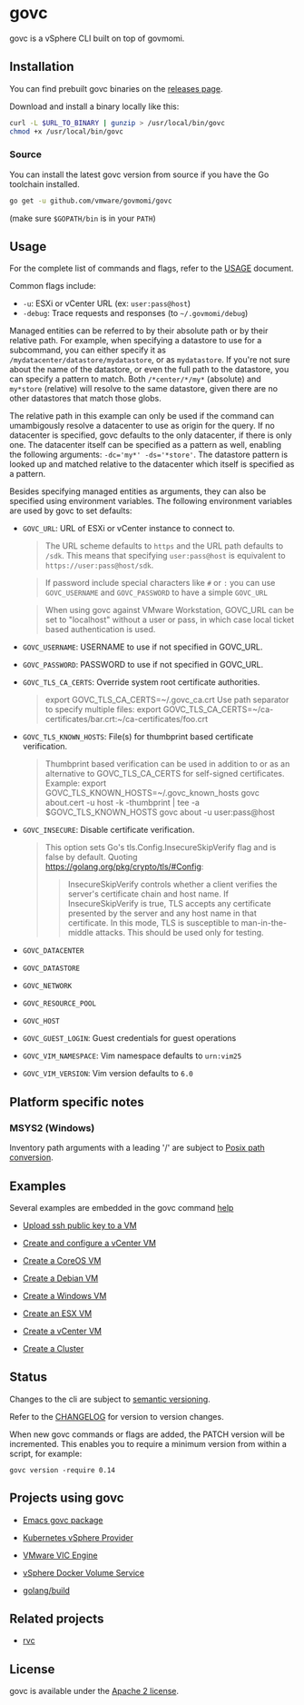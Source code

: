 # govc

govc is a vSphere CLI built on top of govmomi.

## Installation

You can find prebuilt govc binaries on the [releases page](https://github.com/vmware/govmomi/releases).

Download and install a binary locally like this:

```sh
curl -L $URL_TO_BINARY | gunzip > /usr/local/bin/govc
chmod +x /usr/local/bin/govc
```

### Source

You can install the latest govc version from source if you have the Go toolchain installed.

```sh
go get -u github.com/vmware/govmomi/govc
```

(make sure `$GOPATH/bin` is in your `PATH`)

## Usage

For the complete list of commands and flags, refer to the [USAGE](USAGE.md) document.

Common flags include:

* `-u`: ESXi or vCenter URL (ex: `user:pass@host`)
* `-debug`: Trace requests and responses (to `~/.govmomi/debug`)

Managed entities can be referred to by their absolute path or by their relative
path. For example, when specifying a datastore to use for a subcommand, you can
either specify it as `/mydatacenter/datastore/mydatastore`, or as
`mydatastore`. If you're not sure about the name of the datastore, or even the
full path to the datastore, you can specify a pattern to match. Both
`/*center/*/my*` (absolute) and `my*store` (relative) will resolve to the same
datastore, given there are no other datastores that match those globs.

The relative path in this example can only be used if the command can
umambigously resolve a datacenter to use as origin for the query. If no
datacenter is specified, govc defaults to the only datacenter, if there is only
one. The datacenter itself can be specified as a pattern as well, enabling the
following arguments: `-dc='my*' -ds='*store'`. The datastore pattern is looked
up and matched relative to the datacenter which itself is specified as a
pattern.

Besides specifying managed entities as arguments, they can also be specified
using environment variables. The following environment variables are used by govc
to set defaults:

* `GOVC_URL`: URL of ESXi or vCenter instance to connect to.

  > The URL scheme defaults to `https` and the URL path defaults to `/sdk`.
  > This means that specifying `user:pass@host` is equivalent to
  > `https://user:pass@host/sdk`.

  > If password include special characters like `#` or `:` you can use
  > `GOVC_USERNAME` and `GOVC_PASSWORD` to have a simple `GOVC_URL`

  > When using govc against VMware Workstation, GOVC_URL can be set to "localhost"
  > without a user or pass, in which case local ticket based authentication is used.

* `GOVC_USERNAME`: USERNAME to use if not specified in GOVC_URL.

* `GOVC_PASSWORD`: PASSWORD to use if not specified in GOVC_URL.

* `GOVC_TLS_CA_CERTS`: Override system root certificate authorities.

  > export GOVC_TLS_CA_CERTS=~/.govc_ca.crt
  > Use path separator to specify multiple files:
  > export GOVC_TLS_CA_CERTS=~/ca-certificates/bar.crt:~/ca-certificates/foo.crt

* `GOVC_TLS_KNOWN_HOSTS`: File(s) for thumbprint based certificate verification.

  > Thumbprint based verification can be used in addition to or as an alternative to
  > GOVC_TLS_CA_CERTS for self-signed certificates.  Example:
  > export GOVC_TLS_KNOWN_HOSTS=~/.govc_known_hosts
  > govc about.cert -u host -k -thumbprint | tee -a $GOVC_TLS_KNOWN_HOSTS
  > govc about -u user:pass@host

* `GOVC_INSECURE`: Disable certificate verification.

  > This option sets Go's tls.Config.InsecureSkipVerify flag and is false by default.
  > Quoting https://golang.org/pkg/crypto/tls/#Config:
  > > InsecureSkipVerify controls whether a client verifies the
  > > server's certificate chain and host name.
  > > If InsecureSkipVerify is true, TLS accepts any certificate
  > > presented by the server and any host name in that certificate.
  > > In this mode, TLS is susceptible to man-in-the-middle attacks.
  > > This should be used only for testing.

* `GOVC_DATACENTER`

* `GOVC_DATASTORE`

* `GOVC_NETWORK`

* `GOVC_RESOURCE_POOL`

* `GOVC_HOST`

* `GOVC_GUEST_LOGIN`: Guest credentials for guest operations

* `GOVC_VIM_NAMESPACE`: Vim namespace defaults to `urn:vim25`

* `GOVC_VIM_VERSION`: Vim version defaults to `6.0`

## Platform specific notes

### MSYS2 (Windows)

Inventory path arguments with a leading '/' are subject
to [Posix path conversion](http://www.mingw.org/wiki/Posix_path_conversion).

## Examples

Several examples are embedded in the govc command [help](USAGE.md)

* [Upload ssh public key to a VM](examples/lib/ssh.sh)

* [Create and configure a vCenter VM](examples/vcsa.sh)

* [Create a CoreOS VM](https://github.com/vmware/govmomi/blob/master/toolbox/toolbox-test.sh)

* [Create a Debian VM](https://github.com/kubernetes/kubernetes/tree/master/cluster/vsphere)

* [Create a Windows VM](https://github.com/dougm/govc-windows-box/blob/master/provision-esx.sh)

* [Create an ESX VM](https://github.com/vmware/vic/blob/master/infra/machines/vcsa/create-esxi-vm.sh)

* [Create a vCenter VM](https://github.com/vmware/vic/blob/master/infra/machines/vcsa/create-vcsa-vm.sh)

* [Create a Cluster](https://github.com/vmware/vic/blob/master/infra/machines/vcsa/create-cluster.sh)

## Status

Changes to the cli are subject to [semantic versioning](http://semver.org).

Refer to the [CHANGELOG](CHANGELOG.md) for version to version changes.

When new govc commands or flags are added, the PATCH version will be incremented.  This enables you to require a minimum
version from within a script, for example:

```
govc version -require 0.14
```

## Projects using govc

* [Emacs govc package](./emacs)

* [Kubernetes vSphere Provider](https://github.com/kubernetes/kubernetes/tree/master/cluster/vsphere)

* [VMware VIC Engine](https://github.com/vmware/vic)

* [vSphere Docker Volume Service](https://github.com/vmware/docker-volume-vsphere)

* [golang/build](https://github.com/golang/build)

## Related projects

* [rvc](https://github.com/vmware/rvc)

## License

govc is available under the [Apache 2 license](../LICENSE).
